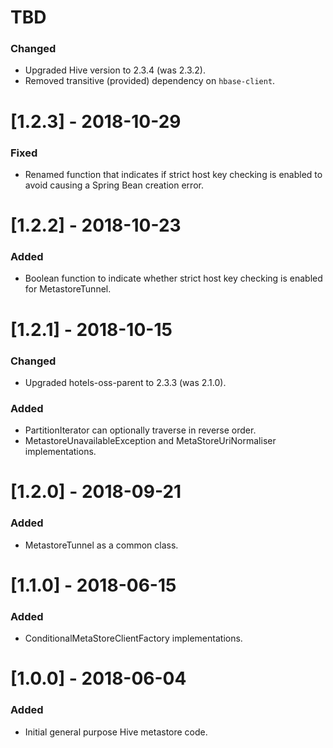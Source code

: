 # TBD
### Changed
* Upgraded Hive version to 2.3.4 (was 2.3.2).
* Removed transitive (provided) dependency on `hbase-client`.

# [1.2.3] - 2018-10-29
### Fixed
* Renamed function that indicates if strict host key checking is enabled to avoid causing a Spring Bean creation error.

# [1.2.2] - 2018-10-23
### Added
* Boolean function to indicate whether strict host key checking is enabled for MetastoreTunnel.

# [1.2.1] - 2018-10-15
### Changed
* Upgraded hotels-oss-parent to 2.3.3 (was 2.1.0).

### Added
* PartitionIterator can optionally traverse in reverse order.
* MetastoreUnavailableException and MetaStoreUriNormaliser implementations.

# [1.2.0] - 2018-09-21
### Added
* MetastoreTunnel as a common class.

# [1.1.0] - 2018-06-15
### Added
* ConditionalMetaStoreClientFactory implementations.

# [1.0.0] - 2018-06-04
### Added
* Initial general purpose Hive metastore code.
